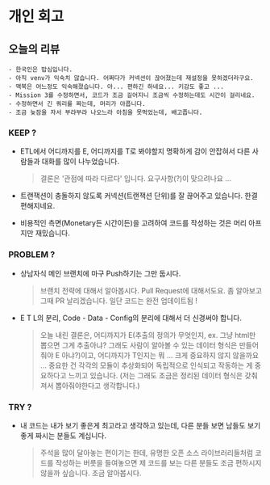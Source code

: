 # 개인 회고
## 오늘의 리뷰

```
- 한국인은 밥심입니다.
- 아직 venv가 익숙치 않습니다. 어쩌다가 커넥션이 끊어졌는데 재설정을 못하겠더라구요.
- 맥북은 어느정도 익숙해졌습니다. 아... 편하긴 하네요... 키감도 좋고 ...
- Mission 3를 수정하면서, 코드가 조금 길어지니 조금씩 수정하는데도 시간이 걸리네요. 
- 수정하면서 긴 쿼리를 짜는데, 머리가 아픕니다.
- 조금 늦잠을 자서 부랴부랴 나오느라 아침을 못먹었는데, 배고픕니다. 
```

### KEEP ?

- ETL에서 어디까지를 E, 어디까지를 T로 봐야할지 명확하게 감이 안잡혀서 다른 사람들과 대화를 많이 나누었습니다.

    > 결론은 '관점에 따라 다르다' 입니다. 요구사항(?)이 맞으려나요 ...

- 트랜잭션이 충돌하지 않도록 커넥션(트랜잭션 단위)를 잘 끊어주고 있습니다. 한결 편해지네요.

- 비용적인 측면(Monetary든 시간이든)을 고려하여 코드를 작성하는 것은 머리 아프지만 재밌습니다.

### PROBLEM ?

- 상남자식 메인 브랜치에 마구 Push하기는 그만 둡시다.
    
    > 브랜치 전략에 대해서 알아봅시다. Pull Request에 대해서도요. 좀 알아보고 그때 PR 날리겠습니다. 일단 코드는 완전 업데이트됨 !

- E T L의 분리, Code - Data - Config의 분리에 대해서 더 신경써야 합니다.

    > 오늘 내린 결론은, 어디까지가 E(추출의 정의가 무엇인지, ex. 그냥 html만 뽑으면 그게 추출아냐? 그래도 사람이 알아볼 수 있는 데이터 형식은 만들어줘야 E 아냐?)이고, 어디까지가 T인지는 뭐 ... 크게 중요하지 않지 않을까요 ... 중요한 건 각각의 모듈이 추상화되어 독립적으로 인식되고 작동하는 게 중요하다고 느끼고 있습니다. (저는 그래도 조금은 정리된 데이터 형식은 갖춰져서 뽑아줘야한다고 생각합니다.)

### TRY ?

- 내 코드는 내가 보기 좋은게 최고라고 생각하고 있는데, 다른 분들 보면 남들도 보기 좋게 짜시는 분들도 계십니다. 

    > 주석을 많이 달아놓는 편이기는 한데, 유명한 오픈 소스 라이브러리들처럼 코드를 작성하는 버릇을 들여놓으면 제 코드를 보는 다른 분들도 조금 편하시지 않을까 싶습니다. 조금 알아봅시다. 